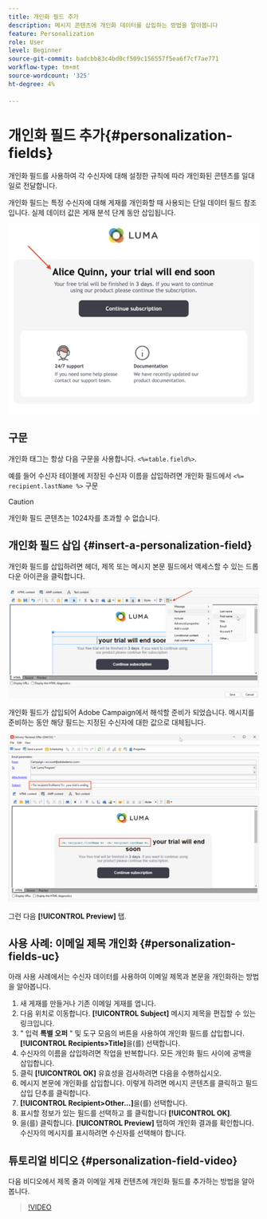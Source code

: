 ```yaml
---
title: 개인화 필드 추가
description: 메시지 콘텐츠에 개인화 데이터를 삽입하는 방법을 알아봅니다
feature: Personalization
role: User
level: Beginner
source-git-commit: badcbb83c4bd0cf509c156557f5ea6f7cf7ae771
workflow-type: tm+mt
source-wordcount: '325'
ht-degree: 4%

---
```



# 개인화 필드 추가{#personalization-fields}

개인화 필드를 사용하여 각 수신자에 대해 설정한 규칙에 따라 개인화된 콘텐츠를 일대일로 전달합니다.

개인화 필드는 특정 수신자에 대해 게재를 개인화할 때 사용되는 단일 데이터 필드 참조입니다. 실제 데이터 값은 게재 분석 단계 동안 삽입됩니다.

![메시지 개인화 샘플](assets/perso-name-sample.png)

## 구문

개인화 태그는 항상 다음 구문을 사용합니다. `<%=table.field%>`.

예를 들어 수신자 테이블에 저장된 수신자 이름을 삽입하려면 개인화 필드에서 `<%= recipient.lastName %>` 구문

>[!CAUTION]
>
>개인화 필드 콘텐츠는 1024자를 초과할 수 없습니다.

## 개인화 필드 삽입 {#insert-a-personalization-field}

개인화 필드를 삽입하려면 헤더, 제목 또는 메시지 본문 필드에서 액세스할 수 있는 드롭다운 아이콘을 클릭합니다.

![개인화 필드 삽입](assets/perso-field-insert.png)

개인화 필드가 삽입되어 Adobe Campaign에서 해석할 준비가 되었습니다. 메시지를 준비하는 동안 해당 필드는 지정된 수신자에 대한 값으로 대체됩니다.

![이메일의 개인화 필드](assets/perso-fields-in-msg.png)

그런 다음 **[!UICONTROL Preview]** 탭.

<!--Learn more about message preview in [this page]().-->

## 사용 사례: 이메일 제목 개인화 {#personalization-fields-uc}

아래 사용 사례에서는 수신자 데이터를 사용하여 이메일 제목과 본문을 개인화하는 방법을 알아봅니다.

1. 새 게재를 만들거나 기존 이메일 게재를 엽니다.
1. 다음 위치로 이동합니다. **[!UICONTROL Subject]** 메시지 제목을 편집할 수 있는 링크입니다.
1. &quot; 입력 **특별 오퍼** &quot; 및 도구 모음의 버튼을 사용하여 개인화 필드를 삽입합니다. **[!UICONTROL Recipients>Title]**&#x200B;을(를) 선택합니다.
1. 수신자의 이름을 삽입하려면 작업을 반복합니다. 모든 개인화 필드 사이에 공백을 삽입합니다.
1. 클릭 **[!UICONTROL OK]** 유효성을 검사하려면 다음을 수행하십시오.
1. 메시지 본문에 개인화를 삽입합니다. 이렇게 하려면 메시지 콘텐츠를 클릭하고 필드 삽입 단추를 클릭합니다.
1. **[!UICONTROL Recipient>Other...]**&#x200B;을(를) 선택합니다.
1. 표시할 정보가 있는 필드를 선택하고 를 클릭합니다 **[!UICONTROL OK]**.
1. 을(를) 클릭합니다. **[!UICONTROL Preview]** 탭하여 개인화 결과를 확인합니다. 수신자의 메시지를 표시하려면 수신자를 선택해야 합니다.



## 튜토리얼 비디오 {#personalization-field-video}

다음 비디오에서 제목 줄과 이메일 게재 컨텐츠에 개인화 필드를 추가하는 방법을 알아봅니다.

>[!VIDEO](https://video.tv.adobe.com/v/24925?quality=12)

